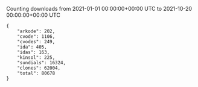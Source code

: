 
Counting downloads from 2021-01-01 00:00:00+00:00 UTC to 2021-10-20 00:00:00+00:00 UTC

```
{
    "arkode": 202,
    "cvode": 1106,
    "cvodes": 249,
    "ida": 405,
    "idas": 163,
    "kinsol": 225,
    "sundials": 16324,
    "clones": 62004,
    "total": 80678
}
```
